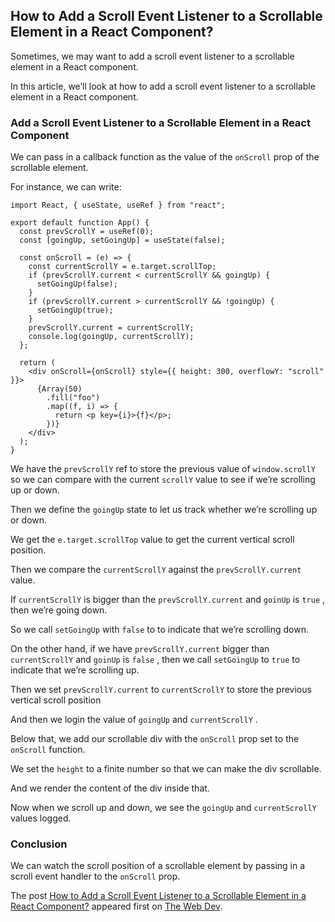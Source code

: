 ## How to Add a Scroll Event Listener to a Scrollable Element in a React Component?

Sometimes, we may want to add a scroll event listener to a scrollable element in a React component.

In this article, we’ll look at how to add a scroll event listener to a scrollable element in a React component.

### Add a Scroll Event Listener to a Scrollable Element in a React Component

We can pass in a callback function as the value of the `onScroll` prop of the scrollable element.

For instance, we can write:

    import React, { useState, useRef } from "react";
    
    export default function App() {
      const prevScrollY = useRef(0);
      const [goingUp, setGoingUp] = useState(false);
    
      const onScroll = (e) => {
        const currentScrollY = e.target.scrollTop;
        if (prevScrollY.current < currentScrollY && goingUp) {
          setGoingUp(false);
        }
        if (prevScrollY.current > currentScrollY && !goingUp) {
          setGoingUp(true);
        }
        prevScrollY.current = currentScrollY;
        console.log(goingUp, currentScrollY);
      };
    
      return (
        <div onScroll={onScroll} style={{ height: 300, overflowY: "scroll" }}>
          {Array(50)
            .fill("foo")
            .map((f, i) => {
              return <p key={i}>{f}</p>;
            })}
        </div>
      );
    }
    

We have the `prevScrollY` ref to store the previous value of `window.scrollY` so we can compare with the current `scrollY` value to see if we’re scrolling up or down.

Then we define the `goingUp` state to let us track whether we’re scrolling up or down.

We get the `e.target.scrollTop` value to get the current vertical scroll position.

Then we compare the `currentScrollY` against the `prevScrollY.current` value.

If `currentScrollY` is bigger than the `prevScrollY.current` and `goinUp` is `true` , then we’re going down.

So we call `setGoingUp` with `false` to to indicate that we’re scrolling down.

On the other hand, if we have `prevScrollY.current` bigger than `currentScrollY` and `goinUp` is `false` , then we call `setGoingUp` to `true` to indicate that we’re scrolling up.

Then we set `prevScrollY.current` to `currentScrollY` to store the previous vertical scroll position

And then we login the value of `goingUp` and `currentScrollY` .

Below that, we add our scrollable div with the `onScroll` prop set to the `onScroll` function.

We set the `height` to a finite number so that we can make the div scrollable.

And we render the content of the div inside that.

Now when we scroll up and down, we see the `goingUp` and `currentScrollY` values logged.

### Conclusion

We can watch the scroll position of a scrollable element by passing in a scroll event handler to the `onScroll` prop.

The post [How to Add a Scroll Event Listener to a Scrollable Element in a React Component?](https://thewebdev.info/2021/03/16/how-to-add-a-scroll-event-listener-to-a-scrollable-element-in-a-react-component/) appeared first on [The Web Dev](https://thewebdev.info).